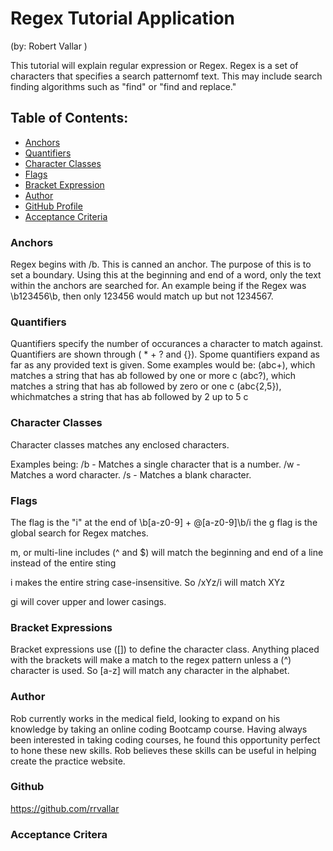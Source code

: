 # Regex Tutorial Application

(by: Robert Vallar )

This tutorial will explain regular expression or Regex. Regex is a set of characters that specifies a search patternomf text. This may include search finding algorithms such as "find" or "find and replace."

## Table of Contents:

- [Anchors](#Anchors)
- [Quantifiers](#Quantifiers)
- [Character Classes](#Character-Classes)
- [Flags](#Flags)
- [Bracket Expression](#Bracket-Expressions)
- [Author](#Author)
- [GitHub Profile](#Github)
- [Acceptance Criteria](#Acceptance-Criteria)

### Anchors

Regex begins with /b. This is canned an anchor. The purpose of this is to set a boundary. Using this at the beginning and end of a word, only the text within the anchors are searched for. An example being if the Regex was \b123456\b, then only 123456 would match up but not 1234567.

### Quantifiers

Quantifiers specify the number of occurances a character to match against. Quantifiers are shown through ( \* + ? and {}).
Spome quantifiers expand as far as any provided text is given.
Some examples would be:
(abc+), which matches a string that has ab followed by one or more c
(abc?), which matches a string that has ab followed by zero or one c
(abc{2,5}), whichmatches a string that has ab followed by 2 up to 5 c

### Character Classes

Character classes matches any enclosed characters.

Examples being:
/b - Matches a single character that is a number.
/w - Matches a word character.
/s - Matches a blank character.

### Flags

The flag is the "i" at the end of \b[a-z0-9] + @[a-z0-9]\b/i
the g flag is the global search for Regex matches.

m, or multi-line includes (^ and $) will match the beginning and end of a line instead of the entire sting

i makes the entire string case-insensitive. So /xYz/i will match XYz

gi will cover upper and lower casings.

### Bracket Expressions

Bracket expressions use ([]) to define the character class. Anything placed with the brackets will make a match to the regex pattern unless a (^) character is used. So [a-z] will match any character in the alphabet.

### Author

Rob currently works in the medical field, looking to expand on his knowledge by taking an online coding Bootcamp course. Having always been interested in taking coding courses, he found this opportunity perfect to hone these new skills. Rob believes these skills can be useful in helping create the practice website.

### Github

https://github.com/rrvallar

### Acceptance Critera
